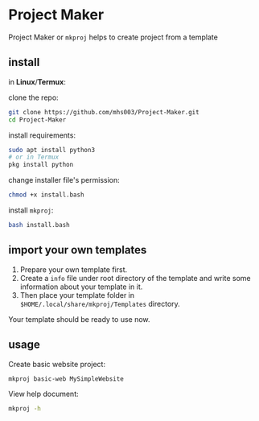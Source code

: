 Project Maker
==============
Project Maker or `mkproj` helps to create project from a template

## install

in **Linux**/**Termux**:

clone the repo:
```bash
git clone https://github.com/mhs003/Project-Maker.git
cd Project-Maker 
```

install requirements:
```bash
sudo apt install python3
# or in Termux
pkg install python
```

change installer file's permission:
```bash
chmod +x install.bash
```

install `mkproj`:
```bash
bash install.bash
```

## import your own templates

1. Prepare your own template first.
2. Create a `info` file under root directory of the template and write some information about your template in it.
3. Then place your template folder in `$HOME/.local/share/mkproj/Templates` directory.

Your template should be ready to use now.

## usage

Create basic website project:
```bash
mkproj basic-web MySimpleWebsite
```

View help document:
```bash
mkproj -h
```
